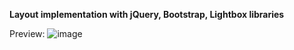 <b>Layout implementation with jQuery, Bootstrap, Lightbox libraries</b>

Preview:
![image](https://user-images.githubusercontent.com/63417290/236800806-ec00b046-ae8f-457d-8801-eeab635e16ac.png)
